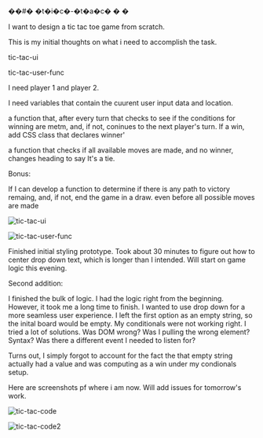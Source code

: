 ��#� �t�i�c�-�t�a�c�
�
�

I want to design a tic tac toe game from scratch.

This is my initial thoughts on what i need to accomplish the task.

tic-tac-ui

tic-tac-user-func

I need player 1 and player 2.

I need variables that contain the cuurent user input data and location.

a function that, after every turn that checks to see if the conditions for winning are metm, and, if not, coninues to the next player's turn. If a win, add CSS class that declares winner'

a function that checks if all available moves are made, and no winner, changes heading to say It's a tie.

Bonus:

If I can develop a function to determine if there is any path to victory remaing, and, if not, end the game in a draw. even before all possible moves are made


![tic-tac-ui](https://user-images.githubusercontent.com/96838174/158891045-b88f2a57-b358-4f31-b424-c92e8718feb7.png)



![tic-tac-user-func](https://user-images.githubusercontent.com/96838174/158891105-ee2d09e0-ba5f-4909-b80d-c09508c38c45.png)


Finished initial styling prototype. Took about 30 minutes to figure out how to center drop down text, which is longer than I intended. Will start on game logic this evening.



Second addition:

I finished the bulk of logic. I had the logic right from the beginning. However, it took me a long time to finish. I wanted to use drop down for a more seamless user experience. I left the first option as an empty string, so the inital board would be empty. My conditionals were not working right. I tried a lot of solutions. Was DOM  wrong? Was I pulling the wrong element? Syntax? Was there a different event I needed to listen for?

Turns out, I simply forgot to account for the fact the that empty string actually had a value and was computing as a win under my condionals setup.

Here are screenshots pf where i am now. Will add issues for tomorrow's work.




![tic-tac-code](https://user-images.githubusercontent.com/96838174/158928668-0121f293-313b-40e9-8403-db17d3c94de5.png)







![tic-tac-code2](https://user-images.githubusercontent.com/96838174/158928681-d96c2d25-b806-4816-87af-afa92cbd6955.png)
